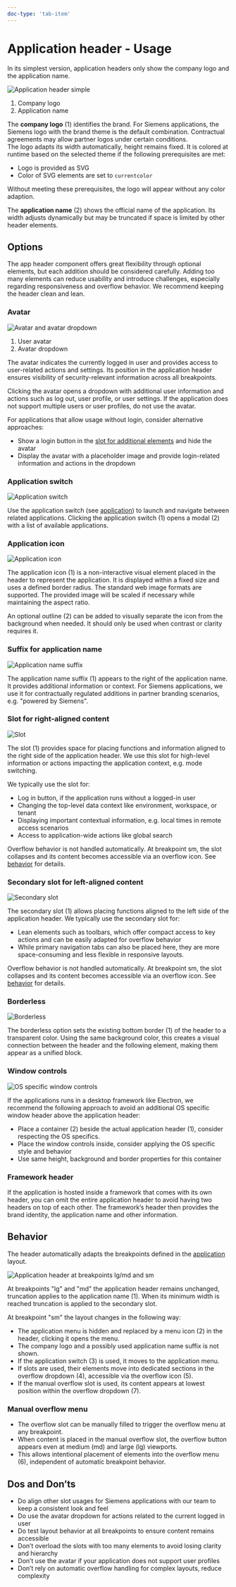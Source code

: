 ```yaml
---
doc-type: 'tab-item'
---
```

# Application header - Usage

In its simplest version, application headers only show the company logo and the application name.

![Application header simple](https://www.figma.com/file/wEptRgAezDU1z80Cn3eZ0o?type=design&node-id=6427%3A39093&mode=design)

1. Company logo
2. Application name

The **company logo** (1) identifies the brand. For Siemens applications, the Siemens logo with the brand theme is the default combination. Contractual agreements may allow partner logos under certain conditions.  
The logo adapts its width automatically, height remains fixed. It is colored at runtime based on the selected theme if the following prerequisites are met:
- Logo is provided as SVG
- Color of SVG elements are set to `currentcolor`

Without meeting these prerequisites, the logo will appear without any color adaption.

The **application name** (2) shows the official name of the application. Its width adjusts dynamically but may be truncated if space is limited by other header elements.

## Options

The app header component offers great flexibility through optional elements, but each addition should be considered carefully. Adding too many elements can reduce usability and introduce challenges, especially regarding responsiveness and overflow behavior. We recommend keeping the header clean and lean.

### Avatar

![Avatar and avatar dropdown](https://www.figma.com/file/wEptRgAezDU1z80Cn3eZ0o?type=design&node-id=6427%3A39231&mode=design)

1. User avatar
2. Avatar dropdown

The avatar indicates the currently logged in user and provides access to user-related actions and settings. Its position in the application header ensures visibility of security-relevant information across all breakpoints.

Clicking the avatar opens a dropdown with additional user information and actions such as log out, user profile, or user settings. If the application does not support multiple users or user profiles, do not use the avatar.

For applications that allow usage without login, consider alternative approaches:
- Show a login button in the [slot for additional elements](#slot-for-right-aligned-content) and hide the avatar
- Display the avatar with a placeholder image and provide login-related information and actions in the dropdown

### Application switch

![Application switch](https://www.figma.com/file/wEptRgAezDU1z80Cn3eZ0o?type=design&node-id=6427%3A39460&mode=design)

Use the application switch (see [application](../application)) to launch and navigate between related applications. Clicking the application switch (1) opens a modal (2) with a list of available applications.

### Application icon

![Application icon](https://www.figma.com/file/wEptRgAezDU1z80Cn3eZ0o?type=design&node-id=6427%3A39393&mode=design)

The application icon (1) is a non-interactive visual element placed in the header to represent the application. It is displayed within a fixed size and uses a defined border radius. The standard web image formats are supported. The provided image will be scaled if necessary while maintaining the aspect ratio.

An optional outline (2) can be added to visually separate the icon from the background when needed. It should only be used when contrast or clarity requires it.

### Suffix for application name

![Application name suffix](https://www.figma.com/file/wEptRgAezDU1z80Cn3eZ0o?type=design&node-id=6427%3A39713&mode=design)

The application name suffix (1) appears to the right of the application name. It provides additional information or context. For Siemens applications, we use it for contractually regulated additions in partner branding scenarios, e.g. "powered by Siemens".

### Slot for right-aligned content

![Slot](https://www.figma.com/file/wEptRgAezDU1z80Cn3eZ0o?type=design&node-id=6427%3A39744&mode=design)

The slot (1) provides space for placing functions and information aligned to the right side of the application header. We use this slot for high-level information or actions impacting the application context, e.g. mode switching.

We typically use the slot for:
- Log in button, if the application runs without a logged-in user
- Changing the top-level data context like environment, workspace, or tenant
- Displaying important contextual information, e.g. local times in remote access scenarios
- Access to application-wide actions like global search

Overflow behavior is not handled automatically. At breakpoint sm, the slot collapses and its content becomes accessible via an overflow icon. See [behavior](#behavior) for details.

### Secondary slot for left-aligned content

![Secondary slot](https://www.figma.com/file/wEptRgAezDU1z80Cn3eZ0o?type=design&node-id=6427%3A39911&mode=design)

The secondary slot (1) allows placing functions aligned to the left side of the application header.
We typically use the secondary slot for:
- Lean elements such as toolbars, which offer compact access to key actions and can be easily adapted for overflow behavior
- While primary navigation tabs can also be placed here, they are more space-consuming and less flexible in responsive layouts.

Overflow behavior is not handled automatically. At breakpoint sm, the slot collapses and its content becomes accessible via an overflow icon. See [behavior](#behavior) for details.

### Borderless

![Borderless](https://www.figma.com/file/wEptRgAezDU1z80Cn3eZ0o?type=design&node-id=6427%3A40378&mode=design)

The borderless option sets the existing bottom border (1) of the header to a transparent color. Using the same background color, this creates a visual connection between the header and the following element, making them appear as a unified block.

### Window controls

![OS specific window controls](https://www.figma.com/design/wEptRgAezDU1z80Cn3eZ0o/iX-Documentation-illustrations?node-id=6599-45912&t=07oqeGxwT0wAyLin-11)

If the applications runs in a desktop framework like Electron, we recommend the following approach to avoid an additional OS specific window header above the application header:
- Place a container (2) beside the actual application header (1), consider respecting the OS specifics.
- Place the window controls inside, consider applying the OS specific style and behavior
- Use same height, background and border properties for this container


### Framework header

If the application is hosted inside a framework that comes with its own header, you can omit the entire application header to avoid having two headers on top of each other. The framework’s header then provides the brand identity, the application name and other information.

## Behavior

The header automatically adapts the breakpoints defined in the [application](../application) layout.

![Application header at breakpoints lg/md and sm](https://www.figma.com/design/wEptRgAezDU1z80Cn3eZ0o/iX-Documentation-illustrations?node-id=6427-40565&t=S6lUQ3W9x7i87i8E-4)

At breakpoints "lg" and "md" the application header remains unchanged, truncation applies to the application name (1). When its minimum width is reached truncation is applied to the secondary slot. 

At breakpoint "sm" the layout changes in the following way:
- The application menu is hidden and replaced by a menu icon (2) in the header, clicking it opens the menu.
- The company logo and a possibly used application name suffix is not shown.
- If the application switch (3) is used, it moves to the application menu.
- If slots are used, their elements move into dedicated sections in the overflow dropdown (4), accessible via the overflow icon (5).
- If the manual overflow slot is used, its content appears at lowest position within the overflow dropdown (7).

### Manual overflow menu
- The overflow slot can be manually filled to trigger the overflow menu at any breakpoint.
- When content is placed in the manual overflow slot, the overflow button appears even at medium (md) and large (lg) viewports.
- This allows intentional placement of elements into the overflow menu (6), independent of automatic breakpoint behavior.

## Dos and Don’ts

- Do align other slot usages for Siemens applications with our team to keep a consistent look and feel
- Do use the avatar dropdown for actions related to the current logged in user
- Do test layout behavior at all breakpoints to ensure content remains accessible
- Don’t overload the slots with too many elements to avoid losing clarity and hierarchy
- Don’t use the avatar if your application does not support user profiles
- Don’t rely on automatic overflow handling for complex layouts, reduce complexity
